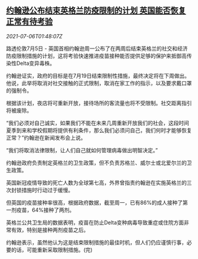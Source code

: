 <!--1625536862000-->
[约翰逊公布结束英格兰防疫限制的计划 英国能否恢复正常有待考验](https://cn.reuters.com/article/uk-boris-johnson-covid-restrictions-0706-idCNKCS2EC04K)
------

<div><i>2021-07-06T01:48:07Z</i></div><p>路透伦敦7月5日 - 英国首相约翰逊周一公布了在两周后结束英格兰的社交和经济防疫限制措施的计划，这将考验快速推进疫苗接种能否提供足够的保护来抵御高传染性Delta变异毒株。</p><p>约翰逊证实，政府的目标是在7月19日结束限制性措施，最终决定将在下周做出。他说，此举将取消对社交接触的正式限制，取消在家工作的指示，以及要求戴口罩的强制令。</p><p>根据该计划，夜店将可重新开放，接待场所的客流量也将不受限制。社交距离指引将被废除。</p><p>“我们必须对自己诚实，如果我们不能在未来几周重新开放我们的社会，这段时间夏季到来和学校假期将提供有利条件，那么我们必须问自己，我们何时才能够恢复正常？”约翰逊在新闻发布会上说。</p><p>“我们将取消法律限制，让人们自己就如何管理病毒做出明智决定。”</p><p>约翰逊政府负责制定英格兰的卫生政策，但不负责苏格兰、威尔士或北爱尔兰的卫生政策。</p><p>英国新冠疫情导致的死亡人数为全球第七高，外界曾指责约翰逊在实施英格兰的三次封锁措施时行动过于缓慢。</p><p>但英国的疫苗接种率很高，根据政府数据，截至周一，已有86%的成人接种了第一剂疫苗，64%接种了两剂。</p><p>英格兰公共卫生局的数据表明，疫苗在防止Delta变种病毒导致重症或住院方面非常有效，特别是接种两剂疫苗之后。</p><p>约翰逊表示，虽然他认为这是结束限制措施的最佳时机，但人们仍应谨慎行事，必要的话，可能重新采取限制措施。(完)</p>
